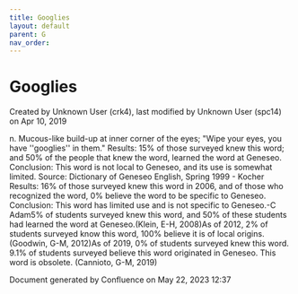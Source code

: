 ```yaml
---
title: Googlies
layout: default
parent: G
nav_order:
---
```


# Googlies

Created by  Unknown User (crk4), last modified by  Unknown User (spc14) on Apr 10, 2019

n. Mucous-like build-up at inner corner of the eyes; &quot;Wipe your eyes, you have ''googlies'' in them.&quot; Results: 15% of those surveyed knew this word; and 50% of the people that knew the word, learned the word at Geneseo. Conclusion: This word is not local to Geneseo, and its use is somewhat limited. Source: Dictionary of Geneseo English, Spring 1999 - Kocher Results: 16% of those surveyed knew this word in 2006, and of those who recognized the word, 0% believe the word to be specific to Geneseo. Conclusion: This word has limited use and is not specific to Geneseo.-C Adam5% of students surveyed knew this word, and 50% of these students had learned the word at Geneseo.(Klein, E-H, 2008)As of 2012, 2% of students surveyed know this word, 100% believe it is of local origins.(Goodwin, G-M, 2012)As of 2019, 0% of students surveyed knew this word. 9.1% of students surveyed believe this word originated in Geneseo. This word is obsolete. (Cannioto, G-M, 2019) 

Document generated by Confluence on May 22, 2023 12:37


